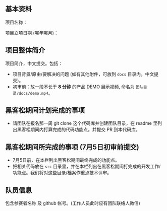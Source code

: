 ## 基本资料
   
项目名称：

项目立项日期 (哪年哪月)：

## 项目整体简介

项目简介，中文提交。包括：

- 项目背景/原由/要解决的问题 (如有其他附件，可放到 `docs` 目录内。中文提交)。
- 初审前：放一段不长于 **8 分钟** 的产品 DEMO 展示视频, 命名为 `团队目录/docs/demo.mp4`。

## 黑客松期间计划完成的事项

- 请团队在报名那一周 git clone 这个代码库并创建团队目录，在 readme 里列出黑客松期间内打算完成的代码功能点。并提交 PR 到本代码库。

## 黑客松期间所完成的事项 (7月5日初审前提交)

- 7月5日前，在本栏列出黑客松期间最终完成的功能点。
- 把相关代码放在 `src` 目录里，并在本栏列出在黑客松期间打完成的开发工作/功能点。我们将对这些目录/档案作重点技术评审。

## 队员信息

包含参赛者名称 及 github 帐号。(工作人员此时应有团队联络人微信)
